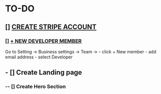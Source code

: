 # TO-DO

## [] [CREATE STRIPE ACCOUNT](https://dashboard.stripe.com/register)
### [] [+ NEW DEVELOPER MEMBER](https://dashboard.stripe.com/settings/team?invite_shown=true)
Go to Setting -> Business settings -> Team -> - click + New member - add email address - select Developer

## - [] Create Landing page
### -- [] Create Hero Section
